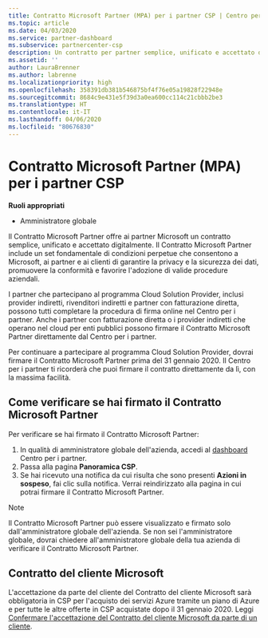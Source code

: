 ```yaml
---
title: Contratto Microsoft Partner (MPA) per i partner CSP | Centro per i partner
ms.topic: article
ms.date: 04/03/2020
ms.service: partner-dashboard
ms.subservice: partnercenter-csp
description: Un contratto per partner semplice, unificato e accettato digitalmente.
ms.assetid: ''
author: LauraBrenner
ms.author: labrenne
ms.localizationpriority: high
ms.openlocfilehash: 358391db381b546875bf4f76e05a19828f22948e
ms.sourcegitcommit: 8684c9e431e5f39d3a0ea600cc114c21cbbb2be3
ms.translationtype: HT
ms.contentlocale: it-IT
ms.lasthandoff: 04/06/2020
ms.locfileid: "80676830"
---
```

# <a name="microsoft-partner-agreement-mpa-for-csp-partners"></a>Contratto Microsoft Partner (MPA) per i partner CSP 

**Ruoli appropriati**

- Amministratore globale


Il Contratto Microsoft Partner offre ai partner Microsoft un contratto semplice, unificato e accettato digitalmente. Il Contratto Microsoft Partner include un set fondamentale di condizioni perpetue che consentono a Microsoft, ai partner e ai clienti di garantire la privacy e la sicurezza dei dati, promuovere la conformità e favorire l'adozione di valide procedure aziendali.   

I partner che partecipano al programma Cloud Solution Provider, inclusi provider indiretti, rivenditori indiretti e partner con fatturazione diretta, possono tutti completare la procedura di firma online nel Centro per i partner. Anche i partner con fatturazione diretta o i provider indiretti che operano nel cloud per enti pubblici possono firmare il Contratto Microsoft Partner direttamente dal Centro per i partner.

Per continuare a partecipare al programma Cloud Solution Provider, dovrai firmare il Contratto Microsoft Partner prima del 31 gennaio 2020. Il Centro per i partner ti ricorderà che puoi firmare il contratto direttamente da lì, con la massima facilità.

## <a name="how-to-verify-if-i-have-signed-the-mpa"></a>Come verificare se hai firmato il Contratto Microsoft Partner

Per verificare se hai firmato il Contratto Microsoft Partner:

1. In qualità di amministratore globale dell'azienda, accedi al [dashboard](https://partner.microsoft.com/dashboard/home) Centro per i partner.  
2. Passa alla pagina **Panoramica CSP**.
3. Se hai ricevuto una notifica da cui risulta che sono presenti **Azioni in sospeso**, fai clic sulla notifica. Verrai reindirizzato alla pagina in cui potrai firmare il Contratto Microsoft Partner. 

>[!NOTE] 
>Il Contratto Microsoft Partner può essere visualizzato e firmato solo dall'amministratore globale dell'azienda. Se non sei l'amministratore globale, dovrai chiedere all'amministratore globale della tua azienda di verificare il Contratto Microsoft Partner. 

## <a name="microsoft-customer-agreement"></a>Contratto del cliente Microsoft

L'accettazione da parte del cliente del Contratto del cliente Microsoft sarà obbligatoria in CSP per l'acquisto dei servizi Azure tramite un piano di Azure e per tutte le altre offerte in CSP acquistate dopo il 31 gennaio 2020. Leggi [Confermare l'accettazione del Contratto del cliente Microsoft da parte di un cliente](confirm-customer-agreement.md).
 











